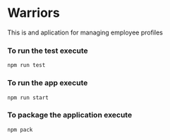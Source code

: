 # Warriors 
This is and aplication for managing employee profiles

### To run the test execute

    npm run test

### To run the app execute

    npm run start

### To package the application execute

    npm pack
